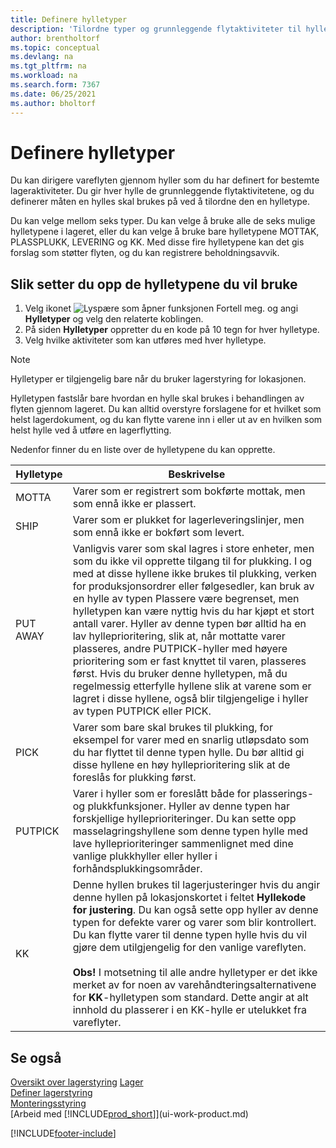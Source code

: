 ```yaml
---
title: Definere hylletyper
description: 'Tilordne typer og grunnleggende flytaktiviteter til hyller, og definer deretter hvordan hyllene brukes til bestemte lageraktiviteter.'
author: brentholtorf
ms.topic: conceptual
ms.devlang: na
ms.tgt_pltfrm: na
ms.workload: na
ms.search.form: 7367
ms.date: 06/25/2021
ms.author: bholtorf
---
```

# Definere hylletyper

Du kan dirigere vareflyten gjennom hyller som du har definert for bestemte lageraktiviteter. Du gir hver hylle de grunnleggende flytaktivitetene, og du definerer måten en hylles skal brukes på ved å tilordne den en hylletype.  

Du kan velge mellom seks typer. Du kan velge å bruke alle de seks mulige hylletypene i lageret, eller du kan velge å bruke bare hylletypene MOTTAK, PLASSPLUKK, LEVERING og KK. Med disse fire hylletypene kan det gis forslag som støtter flyten, og du kan registrere beholdningsavvik.  

## Slik setter du opp de hylletypene du vil bruke

1.  Velg ikonet ![Lyspære som åpner funksjonen Fortell meg.](media/ui-search/search_small.png "Fortell hva du vil gjøre") og angi **Hylletyper** og velg den relaterte koblingen.  
2.  På siden **Hylletyper** oppretter du en kode på 10 tegn for hver hylletype.  
3.  Velg hvilke aktiviteter som kan utføres med hver hylletype.  

> [!NOTE]  
>  Hylletyper er tilgjengelig bare når du bruker lagerstyring for lokasjonen.  

Hylletypen fastslår bare hvordan en hylle skal brukes i behandlingen av flyten gjennom lageret. Du kan alltid overstyre forslagene for et hvilket som helst lagerdokument, og du kan flytte varene inn i eller ut av en hvilken som helst hylle ved å utføre en lagerflytting.  

Nedenfor finner du en liste over de hylletypene du kan opprette.  

|Hylletype|Beskrivelse|  
|------------------|---------------------------------------|  
|MOTTA|Varer som er registrert som bokførte mottak, men som ennå ikke er plassert.|  
|SHIP|Varer som er plukket for lagerleveringslinjer, men som ennå ikke er bokført som levert.|  
|PUT AWAY|Vanligvis varer som skal lagres i store enheter, men som du ikke vil opprette tilgang til for plukking. I og med at disse hyllene ikke brukes til plukking, verken for produksjonsordrer eller følgesedler, kan bruk av en hylle av typen Plassere være begrenset, men hylletypen kan være nyttig hvis du har kjøpt et stort antall varer. Hyller av denne typen bør alltid ha en lav hylleprioritering, slik at, når mottatte varer plasseres, andre PUTPICK-hyller med høyere prioritering som er fast knyttet til varen, plasseres først. Hvis du bruker denne hylletypen, må du regelmessig etterfylle hyllene slik at varene som er lagret i disse hyllene, også blir tilgjengelige i hyller av typen PUTPICK eller PICK.|  
|PICK|Varer som bare skal brukes til plukking, for eksempel for varer med en snarlig utløpsdato som du har flyttet til denne typen hylle. Du bør alltid gi disse hyllene en høy hylleprioritering slik at de foreslås for plukking først.|  
|PUTPICK|Varer i hyller som er foreslått både for plasserings- og plukkfunksjoner. Hyller av denne typen har forskjellige hylleprioriteringer. Du kan sette opp masselagringshyllene som denne typen hylle med lave hylleprioriteringer sammenlignet med dine vanlige plukkhyller eller hyller i forhåndsplukkingsområder.|  
|KK|Denne hyllen brukes til lagerjusteringer hvis du angir denne hyllen på lokasjonskortet i feltet **Hyllekode for justering**. Du kan også sette opp hyller av denne typen for defekte varer og varer som blir kontrollert. Du kan flytte varer til denne typen hylle hvis du vil gjøre dem utilgjengelig for den vanlige vareflyten.<br /><br /> **Obs!** I motsetning til alle andre hylletyper er det ikke merket av for noen av varehåndteringsalternativene for **KK**-hylletypen som standard. Dette angir at alt innhold du plasserer i en KK-hylle er utelukket fra vareflyter.|  

## Se også

[Oversikt over lagerstyring](design-details-warehouse-management.md)
[Lager](inventory-manage-inventory.md)  
[Definer lagerstyring](warehouse-setup-warehouse.md)  
[Monteringsstyring](assembly-assemble-items.md)  
[Arbeid med [!INCLUDE[prod_short](includes/prod_short.md)]](ui-work-product.md)


[!INCLUDE[footer-include](includes/footer-banner.md)]
